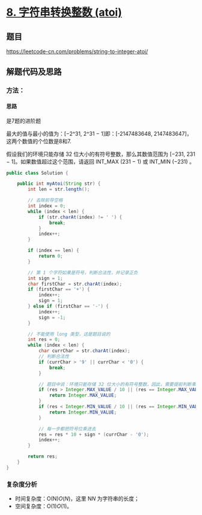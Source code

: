 # [8. 字符串转换整数 (atoi)](https://leetcode-cn.com/problems/string-to-integer-atoi/)

## 题目

https://leetcode-cn.com/problems/string-to-integer-atoi/



## 解题代码及思路

### 方法：

#### 思路

是7题的进阶题

最大的值与最小的值为：[−2^31, 2^31 − 1]即：[-2147483648, 2147483647]，这两个数值的个位数是8和7.

假设我们的环境只能存储 32 位大小的有符号整数，那么其数值范围为 [−231,  231 − 1]。如果数值超过这个范围，请返回  INT_MAX (231 − 1) 或 INT_MIN (−231) 。



```java
public class Solution {

    public int myAtoi(String str) {
        int len = str.length();

        // 去除前导空格
        int index = 0;
        while (index < len) {
            if (str.charAt(index) != ' ') {
                break;
            }
            index++;
        }

        if (index == len) {
            return 0;
        }

        // 第 1 个字符如果是符号，判断合法性，并记录正负
        int sign = 1;
        char firstChar = str.charAt(index);
        if (firstChar == '+') {
            index++;
            sign = 1;
        } else if (firstChar == '-') {
            index++;
            sign = -1;
        }

        // 不能使用 long 类型，这是题目说的
        int res = 0;
        while (index < len) {
            char currChar = str.charAt(index);
            // 判断合法性
            if (currChar > '9' || currChar < '0') {
                break;
            }

            // 题目中说：环境只能存储 32 位大小的有符号整数，因此，需要提前判断乘以 10 以后是否越界
            if (res > Integer.MAX_VALUE / 10 || (res == Integer.MAX_VALUE / 10 && (currChar - '0') > Integer.MAX_VALUE % 10)) {
                return Integer.MAX_VALUE;
            }
            if (res < Integer.MIN_VALUE / 10 || (res == Integer.MIN_VALUE / 10 && (currChar - '0') > -(Integer.MIN_VALUE % 10))) {
                return Integer.MIN_VALUE;
            }

            // 每一步都把符号位乘进去
            res = res * 10 + sign * (currChar - '0');
            index++;
        }

        return res;
    }
}

```

### 复杂度分析

- 时间复杂度：O(N)*O*(*N*)，这里 N*N* 为字符串的长度；
- 空间复杂度：O(1)*O*(1)。